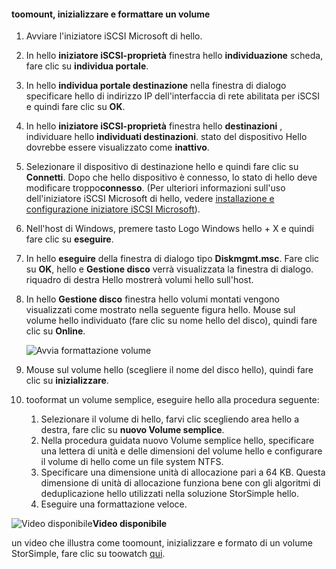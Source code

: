 <!--author=SharS last changed: 9/17/15-->

#### <a name="toomount-initialize-and-format-a-volume"></a>toomount, inizializzare e formattare un volume
1. Avviare l'iniziatore iSCSI Microsoft di hello.
2. In hello **iniziatore iSCSI-proprietà** finestra hello **individuazione** scheda, fare clic su **individua portale**.
3. In hello **individua portale destinazione** nella finestra di dialogo specificare hello di indirizzo IP dell'interfaccia di rete abilitata per iSCSI e quindi fare clic su **OK**. 
4. In hello **iniziatore iSCSI-proprietà** finestra hello **destinazioni** , individuare hello **individuati destinazioni**. stato del dispositivo Hello dovrebbe essere visualizzato come **inattivo**.
5. Selezionare il dispositivo di destinazione hello e quindi fare clic su **Connetti**. Dopo che hello dispositivo è connesso, lo stato di hello deve modificare troppo**connesso**. (Per ulteriori informazioni sull'uso dell'iniziatore iSCSI Microsoft di hello, vedere [installazione e configurazione iniziatore iSCSI Microsoft][1]).
6. Nell'host di Windows, premere tasto Logo Windows hello + X e quindi fare clic su **eseguire**. 
7. In hello **eseguire** della finestra di dialogo tipo **Diskmgmt.msc**. Fare clic su **OK**, hello e **Gestione disco** verrà visualizzata la finestra di dialogo. riquadro di destra Hello mostrerà volumi hello sull'host.
8. In hello **Gestione disco** finestra hello volumi montati vengono visualizzati come mostrato nella seguente figura hello. Mouse sul volume hello individuato (fare clic su nome hello del disco), quindi fare clic su **Online**.
   
     ![Avvia formattazione volume](./media/storsimple-mount-initialize-format-volume/HCS_InitializeFormatVolume-include.png) 
9. Mouse sul volume hello (scegliere il nome del disco hello), quindi fare clic su **inizializzare**.
10. tooformat un volume semplice, eseguire hello alla procedura seguente:
    
    1. Selezionare il volume di hello, farvi clic scegliendo area hello a destra, fare clic su **nuovo Volume semplice**.
    2. Nella procedura guidata nuovo Volume semplice hello, specificare una lettera di unità e delle dimensioni del volume hello e configurare il volume di hello come un file system NTFS.
    3. Specificare una dimensione unità di allocazione pari a 64 KB. Questa dimensione di unità di allocazione funziona bene con gli algoritmi di deduplicazione hello utilizzati nella soluzione StorSimple hello.
    4. Eseguire una formattazione veloce.

![Video disponibile](./media/storsimple-mount-initialize-format-volume/Video_icon.png)**Video disponibile**

un video che illustra come toomount, inizializzare e formato di un volume StorSimple, fare clic su toowatch [qui](https://azure.microsoft.com/documentation/videos/mount-initialize-and-format-a-storsimple-volume/).

<!--Link references-->
[1]: https://technet.microsoft.com/library/ee338480(WS.10).aspx

